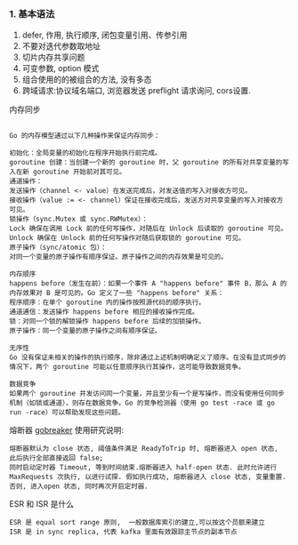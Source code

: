 ### 1. 基本语法
1. defer, 作用, 执行顺序, 闭包变量引用、传参引用
2. 不要对迭代参数取地址
3. 切片内存共享问题
4. 可变参数, option 模式
5. 组合使用的的被组合的方法, 没有多态
6. 跨域请求:协议域名端口, 浏览器发送 preflight 请求询问, cors设置.

内存同步
```

Go 的内存模型通过以下几种操作来保证内存同步：

初始化：全局变量的初始化在程序开始执行前完成。
goroutine 创建：当创建一个新的 goroutine 时，父 goroutine 的所有对共享变量的写入在新 goroutine 开始前对其可见。
通道操作：
发送操作（channel <- value）在发送完成后，对发送值的写入对接收方可见。
接收操作（value := <- channel）保证在接收完成后，发送方对共享变量的写入对接收方可见。
锁操作（sync.Mutex 或 sync.RWMutex）：
Lock 确保在调用 Lock 前的任何写操作，对随后在 Unlock 后读取的 goroutine 可见。
Unlock 确保在 Unlock 前的任何写操作对随后获取锁的 goroutine 可见。
原子操作（sync/atomic 包）：
对同一个变量的原子操作有顺序保证。原子操作之间的内存效果是可见的。

内存顺序
happens before（发生在前）：如果一个事件 A "happens before" 事件 B，那么 A 的内存效果对 B 是可见的。Go 定义了一些 "happens before" 关系：
程序顺序：在单个 goroutine 内的操作按照源代码的顺序执行。
通道通信：发送操作 happens before 相应的接收操作完成。
锁：对同一个锁的解锁操作 happens before 后续的加锁操作。
原子操作：同一个变量的原子操作之间有顺序保证。

无序性
Go 没有保证未相关的操作的执行顺序，除非通过上述机制明确定义了顺序。在没有显式同步的情况下，两个 goroutine 可能以任意顺序执行其操作，这可能导致数据竞争。

数据竞争
如果两个 goroutine 并发访问同一个变量，并且至少有一个是写操作，而没有使用任何同步机制（如锁或通道），则存在数据竞争。Go 的竞争检测器（使用 go test -race 或 go run -race）可以帮助发现这些问题。
```

熔断器 [gobreaker](https://github.com/sony/gobreaker?tab=readme-ov-file) 使用研究说明:
```
熔断器默认为 close 状态, 阈值条件满足 ReadyToTrip 时, 熔断器进入 open 状态,  此后执行全部直接返回 false;
同时启动定时器 Timeout, 等到时间结束.熔断器进入 half-open 状态. 此时允许进行 MaxRequests 次执行, 以进行试探. 假如执行成功, 熔断器进入 close 状态, 变量重置.
否则, 进入open 状态, 同时再次开启定时器.
```

ESR 和 ISR 是什么
```
ESR 是 equal sort range 原则,  一般数据库索引的建立,可以按这个员额来建立
ISR 是 in sync replica, 代表 kafka 里面有效跟踪主节点的副本节点
```